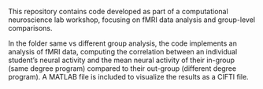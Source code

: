 This repository contains code developed as part of a computational neuroscience lab workshop, focusing on fMRI data analysis and group-level comparisons.

In the folder same vs different group analysis, the code implements an analysis of fMRI data, computing the correlation between an individual student’s neural activity and the mean neural activity of their in-group (same degree program) compared to their out-group (different degree program). A MATLAB file is included to visualize the results as a CIFTI file.

